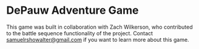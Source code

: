 # DePauw Adventure Game
This game was built in collaboration with Zach Wilkerson, who contributed to the battle sequence functionality of the project. Contact samuelrshowalter@gmail.com if you want to learn more about this game.
